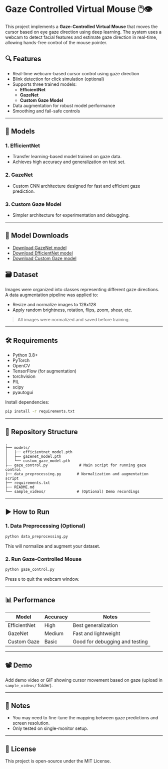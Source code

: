 
# Gaze Controlled Virtual Mouse 🖱️👁️

This project implements a **Gaze-Controlled Virtual Mouse** that moves the cursor based on eye gaze direction using deep learning. The system uses a webcam to detect facial features and estimate gaze direction in real-time, allowing hands-free control of the mouse pointer.

## 🔍 Features

- Real-time webcam-based cursor control using gaze direction
- Blink detection for click simulation (optional)
- Supports three trained models:
  - **EfficientNet**
  - **GazeNet**
  - **Custom Gaze Model**
- Data augmentation for robust model performance
- Smoothing and fail-safe controls

---

## 🧠 Models

### 1. EfficientNet
- Transfer learning-based model trained on gaze data.
- Achieves high accuracy and generalization on test set.
  
### 2. GazeNet
- Custom CNN architecture designed for fast and efficient gaze prediction.

### 3. Custom Gaze Model
- Simpler architecture for experimentation and debugging.

---
## 🔗 Model Downloads



- [Download GazeNet model](https://drive.google.com/file/d/1EYciPXK06-M6cmTnxIsEgN7CxSdsZs05/view?usp=sharing)
- [Download EfficientNet model](https://drive.google.com/file/d/1Lull97iwqNHv0TsIqBs1Qo8ogzbfMzpz/view?usp=sharing)
- [Download Custom Gaze model](https://drive.google.com/file/d/1tPTdKGHxGaaZZuKFlG6fK2fxJn6LbMvV/view?usp=sharing)
## 🗃️ Dataset

Images were organized into classes representing different gaze directions. A data augmentation pipeline was applied to:
- Resize and normalize images to 128x128
- Apply random brightness, rotation, flips, zoom, shear, etc.

> All images were normalized and saved before training.

---

## 🛠️ Requirements

- Python 3.8+
- PyTorch
- OpenCV
- TensorFlow (for augmentation)
- torchvision
- PIL
- scipy
- pyautogui

Install dependencies:

```bash
pip install -r requirements.txt
````

---

## 📂 Repository Structure

```
.
├── models/
│   ├── efficientnet_model.pth
│   ├── gazenet_model.pth
│   └── custom_gaze_model.pth
├── gaze_control.py              # Main script for running gaze control
├── data_preprocessing.py       # Normalization and augmentation script
├── requirements.txt
├── README.md
└── sample_videos/              # (Optional) Demo recordings
```

---

## ▶️ How to Run

### 1. Data Preprocessing (Optional)

```bash
python data_preprocessing.py
```

This will normalize and augment your dataset.

### 2. Run Gaze-Controlled Mouse

```bash
python gaze_control.py
```

Press `Q` to quit the webcam window.

---

## 📊 Performance

| Model        | Accuracy | Notes                          |
| ------------ | -------- | ------------------------------ |
| EfficientNet | High     | Best generalization            |
| GazeNet      | Medium   | Fast and lightweight           |
| Custom Gaze  | Basic    | Good for debugging and testing |

---

## 📽️ Demo

Add demo video or GIF showing cursor movement based on gaze (upload in `sample_videos/` folder).

---

## 📌 Notes

* You may need to fine-tune the mapping between gaze predictions and screen resolution.
* Only tested on single-monitor setup.

---

## 📄 License

This project is open-source under the MIT License.
